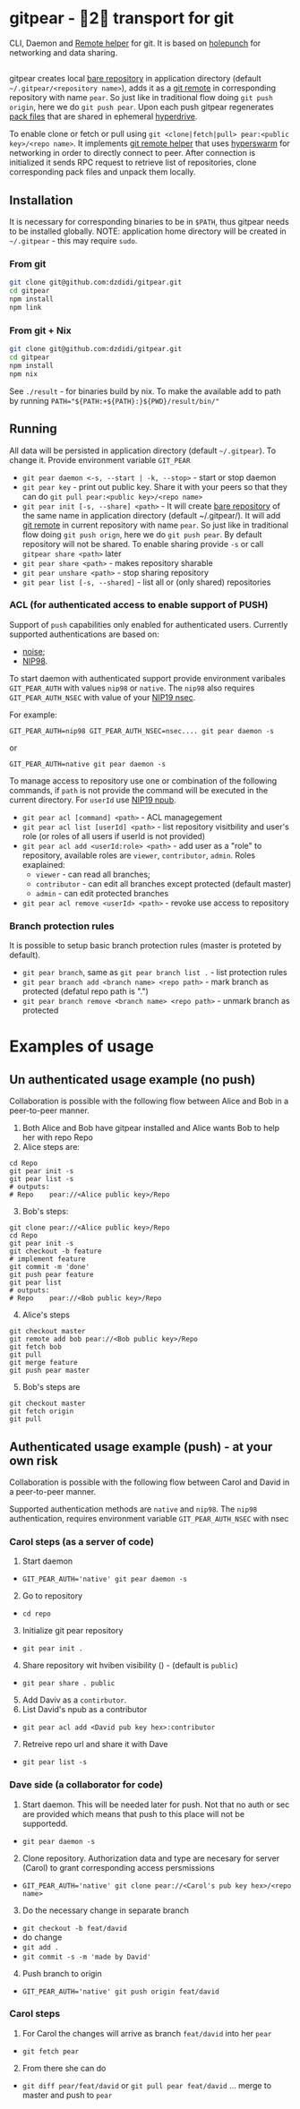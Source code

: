 # gitpear - 🍐2🍐 transport for git

CLI, Daemon and [Remote helper](https://www.git-scm.com/docs/gitremote-helpers) for git. It is based on [holepunch](https://docs.holepunch.to/) for networking and data sharing.

##

gitpear creates local [bare repository](https://git-scm.com/docs/git-init#Documentation/git-init.txt---bare) in application directory (default `~/.gitpear/<repository name>`), adds it as a [git remote](https://git-scm.com/docs/git-remote) in corresponding repository with name `pear`. So just like in traditional flow doing `git push origin`, here we do `git push pear`. Upon each push gitpear regenerates [pack files](https://git-scm.com/book/en/v2/Git-Internals-Packfiles) that are shared in ephemeral [hyperdrive](https://docs.holepunch.to/building-blocks/hyperdrive).

To enable clone or fetch or pull using `git <clone|fetch|pull> pear:<public key>/<repo name>`. It implements [git remote helper](https://www.git-scm.com/docs/gitremote-helpers) that uses [hyperswarm](https://docs.holepunch.to/building-blocks/hyperswarm) for networking in order to directly connect to peer. After connection is initialized it sends RPC request to retrieve list of repositories, clone corresponding pack files and unpack them locally.


## Installation

It is necessary for corresponding binaries to be in `$PATH`, thus gitpear needs to be installed globally.
NOTE: application home directory will be created in `~/.gitpear` - this may require `sudo`.

### From git
```sh
git clone git@github.com:dzdidi/gitpear.git
cd gitpear
npm install
npm link
```

### From git + Nix
```sh
git clone git@github.com:dzdidi/gitpear.git
cd gitpear
npm install
npm nix
```

See `./result` - for binaries build by nix. To make the available add to path by running `PATH="${PATH:+${PATH}:}${PWD}/result/bin/"`

## Running

All data will be persisted in application directory (default `~/.gitpear`). To change it. Provide environment variable `GIT_PEAR`

* `git pear daemon <-s, --start | -k, --stop>` - start or stop daemon
* `git pear key` - print out public key. Share it with your peers so that they can do `git pull pear:<public key>/<repo name>`
* `git pear init [-s, --share] <path>` - It will create [bare repository](https://git-scm.com/docs/git-init#Documentation/git-init.txt---bare) of the same name in application directory (default ~/.gitpear/<repository name>). It will add [git remote](https://git-scm.com/docs/git-remote) in current repository with name `pear`. So just like in traditional flow doing `git push orign`, here we do `git push pear`. By default repository will not be shared. To enable sharing provide `-s` or call `gitpear share <path>` later
* `git pear share <path>` - makes repository sharable
* `git pear unshare <path>` -  stop sharing repository
* `git pear list [-s, --shared]` - list all or (only shared) repositories

### ACL (for authenticated access to enable support of PUSH)

Support of `push` capabilities only enabled for authenticated users. Currently supported authentications are based on:
* [noise](https://github.com/libp2p/specs/blob/master/noise/README.md);
* [NIP98](https://github.com/nostr-protocol/nips/blob/master/98.md).

To start daemon with authenticated support provide environment varibales `GIT_PEAR_AUTH` with values `nip98` or `native`.
The `nip98` also requires `GIT_PEAR_AUTH_NSEC` with value of your [NIP19 nsec](https://github.com/nostr-protocol/nips/blob/master/19.md).

For example:
```
GIT_PEAR_AUTH=nip98 GIT_PEAR_AUTH_NSEC=nsec.... git pear daemon -s 
```
or 
```
GIT_PEAR_AUTH=native git pear daemon -s 
```

To manage access to repository use one or combination of the following commands, if `path` is not provide the command will be executed in the current directory. For `userId` use [NIP19 npub](https://github.com/nostr-protocol/nips/blob/master/19.md).

* `git pear acl [command] <path>` - ACL managegement
* `git pear acl list [userId] <path>` - list repository visitbility and user's role (or roles of all users if userId is not provided)
* `git pear acl add <userId:role> <path>` - add user as a "role" to repository, available roles are `viewer`, `contributor`, `admin`. Roles exaplained:
  * `viewer` - can read all branches;
  * `contributor` - can edit all branches except protected (default master) 
  * `admin` - can edit protected branches
* `git pear acl remove <userId> <path>` - revoke use access to repository


### Branch protection rules
It is possible to setup basic branch protection rules (master is proteted by default).
* `git pear branch`, same as `git pear branch list .` - list protection rules
* `git pear branch add <branch name> <repo path>` - mark branch as protected (defatul repo path is ".")
* `git pear branch remove <branch name> <repo path>` - unmark branch as protected

# Examples of usage

## Un authenticated usage example (no push)

Collaboration is possible with the following flow between Alice and Bob in a peer-to-peer manner.

1. Both Alice and Bob have gitpear installed and Alice wants Bob to help her with repo Repo
2. Alice steps are:
```
cd Repo
git pear init -s
git pear list -s
# outputs:
# Repo    pear://<Alice public key>/Repo
```

3. Bob's steps:
```
git clone pear://<Alice public key>/Repo
cd Repo
git pear init -s
git checkout -b feature
# implement feature
git commit -m 'done'
git push pear feature
git pear list 
# outputs:
# Repo    pear://<Bob public key>/Repo
```

4. Alice's steps
```
git checkout master
git remote add bob pear://<Bob public key>/Repo
git fetch bob
git pull
git merge feature
git push pear master
```

5. Bob's steps are
```
git checkout master
git fetch origin
git pull
```

## Authenticated usage example (push) - at your own risk

Collaboration is possible with the following flow between Carol and David in a peer-to-peer manner.

Supported authentication methods are `native` and `nip98`. The `nip98` authentication, requires environment variable `GIT_PEAR_AUTH_NSEC` with nsec

### Carol steps (as a server of code)
1. Start daemon
* `GIT_PEAR_AUTH='native' git pear daemon -s`
2. Go to repository
* `cd repo`
3. Initialize git pear repository
* `git pear init .`
4. Share repository wit hviben visibility () - (default is `public`)
* `git pear share . public`
5. Add Daviv as a `contirbutor`.
6. List David's npub as a contributor
* `git pear acl add <David pub key hex>:contributor`
7. Retreive repo url and share it with Dave
* `git pear list -s`

### Dave side (a collaborator for code)
1. Start daemon. This will be needed later for push. Not that no auth or sec are provided which means that push to this place will not be supportedd.
* `git pear daemon -s`
2. Clone repository. Authorization data and type are necesary for server (Carol) to grant corresponding access persmissions
* `GIT_PEAR_AUTH='native' git clone pear://<Carol's pub key hex>/<repo name>`
3. Do the necessary change in separate branch 
* `git checkout -b feat/david`
* do change
* `git add .`
* `git commit -s -m 'made by David'`
4. Push branch to origin
* `GIT_PEAR_AUTH='native' git push origin feat/david`

### Carol steps
1. For Carol the changes will arrive as branch `feat/david` into her `pear`
* `git fetch pear`
2. From there she can do
* `git diff pear/feat/david` or `git pull pear feat/david` ... merge to master and push to `pear`
